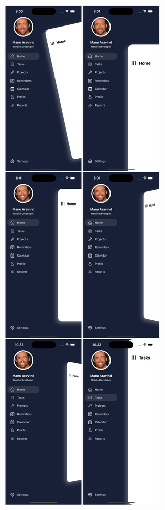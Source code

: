 <img src ="screens/screena.png" width="240" height="520">   <img src ="screens/screenb.png" width="240" height="520">
<img src ="screens/screenc.png" width="240" height="520">   <img src ="screens/screend.png" width="240" height="520">
<img src ="screens/screene.png" width="240" height="520">   <img src ="screens/screenf.png" width="240" height="520">
